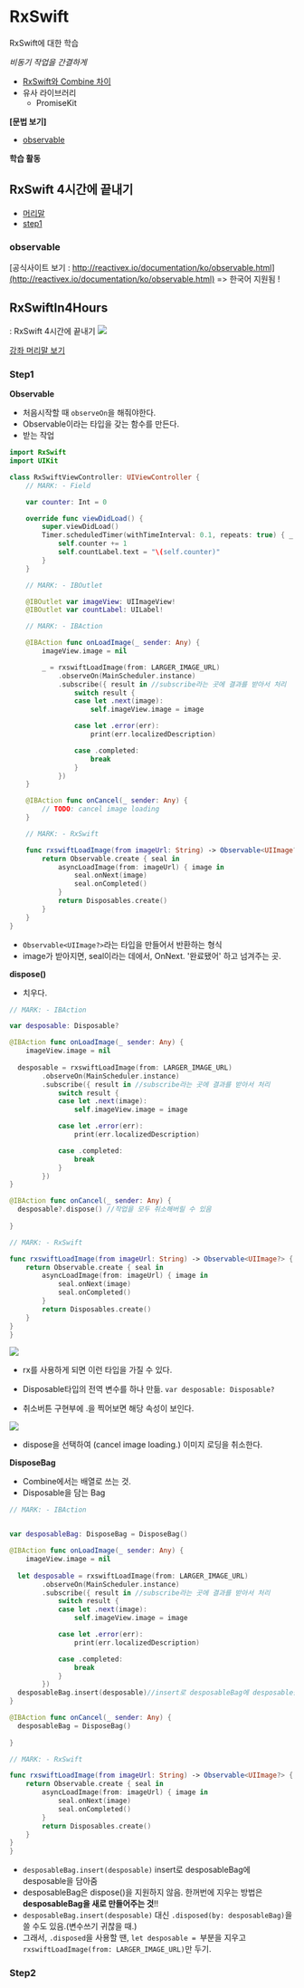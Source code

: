 # RxSwift
RxSwift에 대한 학습


*비동기 작업을 간결하게*




- [RxSwift와 Combine 차이](https://qussk.github.io/2020/11/11/RxSwift%EC%99%80-Combin%EC%9D%98-%EC%B0%A8%EC%9D%B4)
- 유사 라이브러리 
  - PromiseKit



**[문법 보기]**
- [observable](#observable)




**학습 활동**
## RxSwift 4시간에 끝내기
  - [머리말](#RxSwiftIn4Hours)
  - [step1](#step1)



### observable

[공식사이트 보기 : http://reactivex.io/documentation/ko/observable.html](http://reactivex.io/documentation/ko/observable.html) => 한국어 지원됨 !



## RxSwiftIn4Hours
:  RxSwift 4시간에 끝내기
![](https://github.com/iamchiwon/RxSwift_In_4_Hours/raw/master/docs/rxswift_in_4_hours_logo.png)


[강좌 머리말 보기](https://github.com/iamchiwon/RxSwift_In_4_Hours/blob/master/README_s1.md)

### Step1

**Observable**
- 처음시작할 때 `observeOn`을 해줘야한다.
- Observable이라는 타입을 갖는 함수를 만든다. 
- 받는 작업

```swift
import RxSwift
import UIKit

class RxSwiftViewController: UIViewController {
    // MARK: - Field

    var counter: Int = 0

    override func viewDidLoad() {
        super.viewDidLoad()
        Timer.scheduledTimer(withTimeInterval: 0.1, repeats: true) { _ in
            self.counter += 1
            self.countLabel.text = "\(self.counter)"
        }
    }

    // MARK: - IBOutlet

    @IBOutlet var imageView: UIImageView!
    @IBOutlet var countLabel: UILabel!

    // MARK: - IBAction

    @IBAction func onLoadImage(_ sender: Any) {
        imageView.image = nil

        _ = rxswiftLoadImage(from: LARGER_IMAGE_URL)
            .observeOn(MainScheduler.instance)
            .subscribe({ result in //subscribe라는 곳에 결과를 받아서 처리
                switch result {
                case let .next(image):
                    self.imageView.image = image

                case let .error(err):
                    print(err.localizedDescription)

                case .completed:
                    break
                }
            })
    }

    @IBAction func onCancel(_ sender: Any) {
        // TODO: cancel image loading
    }

    // MARK: - RxSwift

    func rxswiftLoadImage(from imageUrl: String) -> Observable<UIImage?> {
        return Observable.create { seal in
            asyncLoadImage(from: imageUrl) { image in
                seal.onNext(image)
                seal.onCompleted()
            }
            return Disposables.create()
        }
    }
}
```
- `Observable<UIImage?>`라는 타입을 만들어서 반환하는 형식
- image가 받아지면, seal이라는 데에서, OnNext. '완료됐어' 하고 넘겨주는 곳.


**dispose()**
- 치우다.
```swift
// MARK: - IBAction

var desposable: Disposable?

@IBAction func onLoadImage(_ sender: Any) {
    imageView.image = nil
    
  desposable = rxswiftLoadImage(from: LARGER_IMAGE_URL)
        .observeOn(MainScheduler.instance)
        .subscribe({ result in //subscribe라는 곳에 결과를 받아서 처리
            switch result {
            case let .next(image):
                self.imageView.image = image

            case let .error(err):
                print(err.localizedDescription)

            case .completed:
                break
            }
        })
}

@IBAction func onCancel(_ sender: Any) {
  desposable?.dispose() //작업을 모두 취소해버릴 수 있음
  
}

// MARK: - RxSwift

func rxswiftLoadImage(from imageUrl: String) -> Observable<UIImage?> {
    return Observable.create { seal in
        asyncLoadImage(from: imageUrl) { image in
            seal.onNext(image)
            seal.onCompleted()
        }
        return Disposables.create()
    }
}
}
```
![](/image/rx2.png)
- rx를 사용하게 되면 이런 타입을 가질 수 있다.

- Disposable타입의 전역 변수를 하나 만듦. `var desposable: Disposable?`

- 취소버튼 구현부에 .을 찍어보면 해당 속성이 보인다.

![](/image/rx1.png)
- dispose을 선택하여 (cancel image loading.) 이미지 로딩을 취소한다.



**DisposeBag**
- Combine에서는 배열로 쓰는 것.
- Disposable을 담는 Bag

```swift
// MARK: - IBAction


var desposableBag: DisposeBag = DisposeBag()

@IBAction func onLoadImage(_ sender: Any) {
    imageView.image = nil
    
  let desposable = rxswiftLoadImage(from: LARGER_IMAGE_URL)
        .observeOn(MainScheduler.instance)
        .subscribe({ result in //subscribe라는 곳에 결과를 받아서 처리
            switch result {
            case let .next(image):
                self.imageView.image = image

            case let .error(err):
                print(err.localizedDescription)

            case .completed:
                break
            }
        })
  desposableBag.insert(desposable)//insert로 desposableBag에 desposable을 담아줌
}

@IBAction func onCancel(_ sender: Any) {
  desposableBag = DisposeBag()
  
}

// MARK: - RxSwift

func rxswiftLoadImage(from imageUrl: String) -> Observable<UIImage?> {
    return Observable.create { seal in
        asyncLoadImage(from: imageUrl) { image in
            seal.onNext(image)
            seal.onCompleted()
        }
        return Disposables.create()
    }
}
}
```
- `desposableBag.insert(desposable)` insert로 desposableBag에 desposable을 담아줌
-  desposableBag은 dispose()을 지원하지 않음. 한꺼번에 지우는 방법은 **desposableBag을 새로 만들어주는 것**!!
-  `desposableBag.insert(desposable)` 대신 `.disposed(by: desposableBag)`을 쓸 수도 있음.(변수쓰기 귀찮을 때.)
- 그래서, `.disposed`을 사용할 땐, `let desposable = `부분을 지우고  `rxswiftLoadImage(from: LARGER_IMAGE_URL)`만 두기.



### Step2

